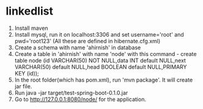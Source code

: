 # linkedlist

1. Install maven
2. Install mysql, run it on localhost:3306 and set username='root' and pwd='root123' (All these are defined in hibernate.cfg.xml)
3. Create a schema with name 'ahirnish' in database
4. Create a table in 'ahirnish' with name 'node' with this command - create table node (id VARCHAR(50) NOT NULL,data INT default NULL,next  VARCHAR(50) default NULL,head  BOOLEAN  default NULL,PRIMARY KEY (id));
5. In the root folder(which has pom.xml), run 'mvn package'. It will create jar file.
6. Run java -jar target/test-spring-boot-0.1.0.jar
7. Go to http://127.0.0.1:8080/node/ for the application.
